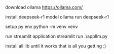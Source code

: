 download ollama
https://ollama.com/

install deepseek-r1 model
ollama run deepseek-r1 

setup py env
python -m venv venv

run streamlit application
streamlit run .\appllm.py

install all lib until it works that is all you getting :)

